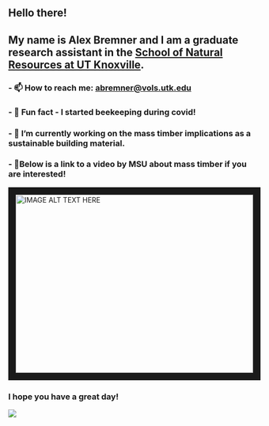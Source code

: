 ## Hello there! 
## My name is Alex Bremner and I am a graduate research assistant in the [School of Natural Resources at UT Knoxville](https://naturalresources.tennessee.edu/).

### - 📫 How to reach me: abremner@vols.utk.edu
### - 🐝 Fun fact - I started beekeeping during covid!
### - 🌱 I’m currently working on the mass timber implications as a sustainable building material.
### - 🌳Below is a link to a video by MSU about mass timber if you are interested!
<a href="http://www.youtube.com/watch?feature=player_embedded&v=BknDpL70BS8
" target="_blank"><img src="http://img.youtube.com/vi/BknDpL70BS8/0.jpg" 
alt="IMAGE ALT TEXT HERE" width="480" height="360" border="15" /></a>

### I hope you have a great day! 
![](https://media1.giphy.com/media/3o6Zt481isNVuQI1l6/giphy.gif)
